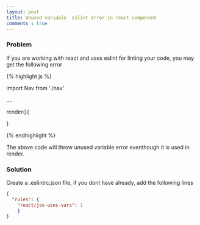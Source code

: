 ```yaml
---
layout: post
title: Unused variable  eslint error in react component
comments : true
---
```


### Problem

If you are working with react and uses eslint for linting your code, you may get the following error

{% highlight js %}

import Nav from './nav'

....

render(){	

<Nav>

}

{% endhighlight %}

The above code will throw unused variable error eventhough it is used in render.



### Solution

Create a .eslintrc.json file, if you dont have already, add the following lines



```json
{
  "rules": {
    "react/jsx-uses-vars": 1
	}
}
```


